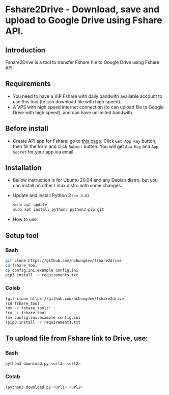 # Fshare2Drive - Download, save and upload to Google Drive using Fshare API.

## Introduction

Fshare2Drive is a tool to transfer Fshare file to Google Drive using Fshare API.

## Requirements
- You need to have a VIP Fshare with daily bandwith available account to use this tool (to can download file with high speed).
- A VPS with high speed internet connection (to can upload file to Google Drive with high speed), and can have unlimited bandwith.

## Before install
- Create API app for Fshare: go to [this page](https://www.fshare.vn/api-doc). Click `Get App Key` button, then fill the form and click `Submit` button. You will get `App Key` and `App Secret` for your app via email.

## Installation
- Bellow instruction is for Ubuntu 20.04 and any Debian distro, but you can install on other Linux distro with some changes.
- Update and install Python 3 (`>= 3.6`)

    ```bash
    sudo apt update
    sudo apt install python3 python3-pip git
    ```
- How to use:
## Setup tool
### Bash
```bash
git clone https://github.com/nchungdev/fshare2drive
cd fshare_tool
cp config.ini.example config.ini
pip3 install -r requirements.txt
```
### Colab
```bash
!git clone https://github.com/nchungdev/fshare2drive
!cd fshare_tool
!mv -v fshare_tool/* .
!rm -r fshare_tool
!mv config.ini.example config.ini
!pip3 install -r requirements.txt
```
## To upload file from Fshare link to Drive, use:
### Bash
```bash
python3 download.py <url1> <url2>
```
### Colab
```bash
!python3 download.py <url1> <url2>
```
